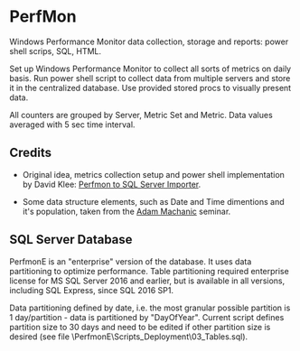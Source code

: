 # PerfMon
Windows Performance Monitor data collection, storage and reports: power shell scrips, SQL, HTML. 

Set up Windows Performance Monitor to collect all sorts of metrics on daily basis. Run power shell script to collect data from multiple servers and store it in the centralized database. Use provided stored procs to visually present data.

All counters are grouped by Server, Metric Set and Metric. Data values averaged with 5 sec time interval.

## Credits

* Original idea, metrics collection setup and power shell implementation by David Klee:
[Perfmon to SQL Server Importer](http://www.heraflux.com).

* Some data structure elements, such as Date and Time dimentions and it's population, taken from the [Adam Machanic](https://www.linkedin.com/in/adammachanic/) seminar.

## SQL Server Database

PerfmonE is an "enterprise" version of the database. It uses data partitioning to optimize performance. Table partitioning required enterprise license for MS SQL Server 2016 and earlier, but is available in all versions, including SQL Express, since SQL 2016 SP1.

Data partitioning defined by date, i.e. the most granular possible partition is 1 day/partition - data is partitioned by "DayOfYear". Current script defines partition size to 30 days and need to be edited if other partition size is desired (see file \PerfmonE\Scripts_Deployment\03_Tables.sql).
